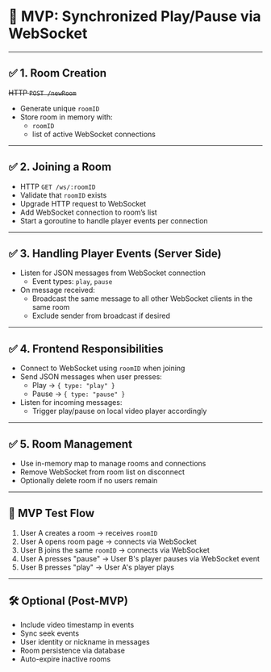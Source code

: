 # 🎯 MVP: Synchronized Play/Pause via WebSocket

---

## ✅ 1. Room Creation

~~HTTP `POST /newRoom`~~

- Generate unique `roomID`
- Store room in memory with:
  - `roomID`
  - list of active WebSocket connections

---

## ✅ 2. Joining a Room

- HTTP `GET /ws/:roomID`
- Validate that `roomID` exists
- Upgrade HTTP request to WebSocket
- Add WebSocket connection to room’s list
- Start a goroutine to handle player events per connection

---

## ✅ 3. Handling Player Events (Server Side)

- Listen for JSON messages from WebSocket connection
  - Event types: `play`, `pause`
- On message received:
  - Broadcast the same message to all other WebSocket clients in the same room
  - Exclude sender from broadcast if desired

---

## ✅ 4. Frontend Responsibilities

- Connect to WebSocket using `roomID` when joining
- Send JSON messages when user presses:
  - Play → `{ type: "play" }`
  - Pause → `{ type: "pause" }`
- Listen for incoming messages:
  - Trigger play/pause on local video player accordingly

---

## ✅ 5. Room Management

- Use in-memory map to manage rooms and connections
- Remove WebSocket from room list on disconnect
- Optionally delete room if no users remain

---

## 🧪 MVP Test Flow

1. User A creates a room → receives `roomID`
2. User A opens room page → connects via WebSocket
3. User B joins the same `roomID` → connects via WebSocket
4. User A presses "pause" → User B's player pauses via WebSocket event
5. User B presses "play" → User A's player plays

---

## 🛠 Optional (Post-MVP)

- Include video timestamp in events
- Sync seek events
- User identity or nickname in messages
- Room persistence via database
- Auto-expire inactive rooms
